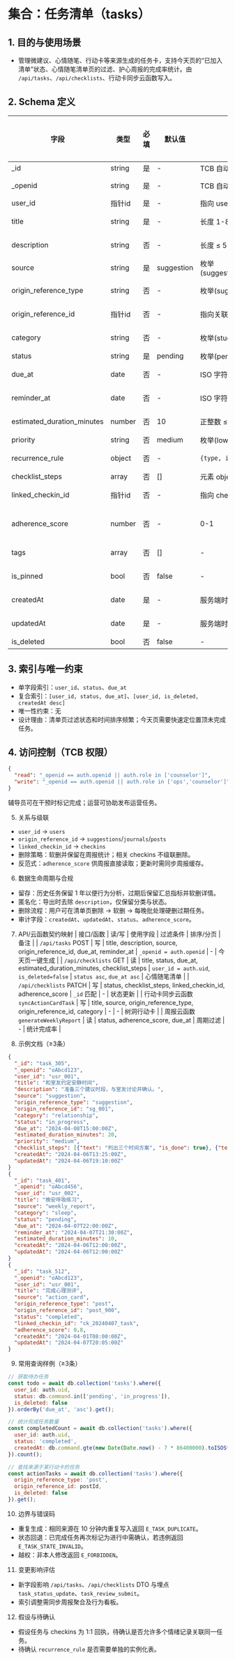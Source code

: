 # 集合：任务清单（tasks）

## 1. 目的与使用场景
- 管理微建议、心情随笔、行动卡等来源生成的任务卡，支持今天页的“已加入清单”状态、心情随笔清单页的过滤、护心周报的完成率统计。由 `/api/tasks`、`/api/checklists`、行动卡同步云函数写入。

## 2. Schema 定义
| 字段 | 类型 | 必填 | 默认值 | 约束/校验 | 说明 | 隐私分级 |
|---|---|---|---|---|---|---|
| _id | string | 是 | - | TCB 自动 | 主键 | P2 |
| _openid | string | 是 | - | TCB 自动 | 创建人 openid | P2 |
| user_id | 指针id | 是 | - | 指向 users._id | 用户 | P2 |
| title | string | 是 | - | 长度 1-80 | 任务标题 | P1 |
| description | string | 否 | - | 长度 ≤ 512 | 任务说明 | P1 |
| source | string | 是 | suggestion | 枚举(suggestion,journal,action_card,weekly_report,quick_note,manual) | 来源 | P1 |
| origin_reference_type | string | 否 | - | 枚举(suggestion,post,journal,template) | 来源实体类型 | P1 |
| origin_reference_id | 指针id | 否 | - | 指向关联集合 | 来源实体 ID | P1 |
| category | string | 否 | - | 枚举(study,sleep,emotion,relationship,health,other) | 分类标签 | P1 |
| status | string | 是 | pending | 枚举(pending,in_progress,completed,skipped,expired) | 状态 | P1 |
| due_at | date | 否 | - | ISO 字符串 | 截止时间 | P1 |
| reminder_at | date | 否 | - | ISO 字符串 | 提醒时间 | P1 |
| estimated_duration_minutes | number | 否 | 10 | 正整数 ≤ 240 | 预计耗时 | P1 |
| priority | string | 否 | medium | 枚举(low,medium,high) | 优先级 | P1 |
| recurrence_rule | object | 否 | - | `{type, interval}` | 重复配置 | P1 |
| checklist_steps | array | 否 | [] | 元素 object `{text,is_done}` | 子步骤 | P1 |
| linked_checkin_id | 指针id | 否 | - | 指向 checkins._id | 完成回执 | P2 |
| adherence_score | number | 否 | - | 0-1 | 完成后效果评分 | P2 |
| tags | array | 否 | [] | - | 自定义标签 | P1 |
| is_pinned | bool | 否 | false | - | 今天页置顶 | P1 |
| createdAt | date | 是 | - | 服务端时间 | 创建时间 | P1 |
| updatedAt | date | 是 | - | 服务端时间 | 更新时间 | P1 |
| is_deleted | bool | 否 | false | - | 软删 | P1 |

## 3. 索引与唯一约束
- 单字段索引：`user_id`、`status`、`due_at`
- 复合索引：`[user_id, status, due_at]`、`[user_id, is_deleted, createdAt desc]`
- 唯一性约束：无
- 设计理由：清单页过滤状态和时间排序频繁；今天页需要快速定位置顶未完成任务。

## 4. 访问控制（TCB 权限）
```json
{
  "read": "_openid == auth.openid || auth.role in ['counselor']",
  "write": "_openid == auth.openid || auth.role in ['ops','counselor']"
}
```

辅导员可在干预时标记完成；运营可协助发布运营任务。


5. 关系与级联
- `user_id` → `users`
- `origin_reference_id` → `suggestions`/`journals`/`posts`
- `linked_checkin_id` → `checkins`
- 删除策略：软删并保留在周报统计；相关 checkins 不级联删除。
- 反范式：`adherence_score` 供周报直接读取；更新时需同步周报缓存。


6. 数据生命周期与合规
- 留存：历史任务保留 1 年以便行为分析，过期后保留汇总指标并软删详情。
- 匿名化：导出时去除 `description`，仅保留分类与状态。
- 删除流程：用户可在清单页删除 → 软删 → 每晚批处理硬删过期任务。
- 审计字段：`createdAt`、`updatedAt`、`status`、`adherence_score`。


7. API/云函数契约映射
| 接口/函数 | 读/写 | 使用字段 | 过滤条件 | 排序/分页 | 备注 |
| `/api/tasks` POST | 写 | title, description, source, origin_reference_id, due_at, reminder_at | `_openid = auth.openid` | - | 今天页一键生成 |
| `/api/checklists` GET | 读 | title, status, due_at, estimated_duration_minutes, checklist_steps | `user_id = auth.uid`, `is_deleted=false` | `status asc`, `due_at asc` | 心情随笔清单 |
| `/api/checklists` PATCH | 写 | status, checklist_steps, linked_checkin_id, adherence_score | `_id` 匹配 | - | 状态更新 |
| 行动卡同步云函数 `syncActionCardTask` | 写 | title, source, origin_reference_type, origin_reference_id, category | - | - | 树洞行动卡 |
| 周报云函数 `generateWeeklyReport` | 读 | status, adherence_score, due_at | 周期过滤 | - | 统计完成率 |

8. 示例文档（≥3条）
```json
{
  "_id": "task_305",
  "_openid": "oAbcd123",
  "user_id": "usr_001",
  "title": "和室友约定安静时间",
  "description": "准备三个建议时段，与室友讨论并确认。",
  "source": "suggestion",
  "origin_reference_type": "suggestion",
  "origin_reference_id": "sg_001",
  "category": "relationship",
  "status": "in_progress",
  "due_at": "2024-04-08T15:00:00Z",
  "estimated_duration_minutes": 20,
  "priority": "medium",
  "checklist_steps": [{"text": "列出三个时间方案", "is_done": true}, {"text": "与室友讨论", "is_done": false}],
  "createdAt": "2024-04-06T13:25:00Z",
  "updatedAt": "2024-04-06T19:10:00Z"
}
{
  "_id": "task_401",
  "_openid": "oAbcd456",
  "user_id": "usr_002",
  "title": "晚安呼吸练习",
  "source": "weekly_report",
  "category": "sleep",
  "status": "pending",
  "due_at": "2024-04-07T22:00:00Z",
  "reminder_at": "2024-04-07T21:30:00Z",
  "estimated_duration_minutes": 10,
  "createdAt": "2024-04-06T12:00:00Z",
  "updatedAt": "2024-04-06T12:00:00Z"
}
{
  "_id": "task_512",
  "_openid": "oAbcd123",
  "user_id": "usr_001",
  "title": "完成心理测评",
  "source": "action_card",
  "origin_reference_type": "post",
  "origin_reference_id": "post_900",
  "status": "completed",
  "linked_checkin_id": "ck_20240407_task",
  "adherence_score": 0.8,
  "createdAt": "2024-04-01T08:00:00Z",
  "updatedAt": "2024-04-07T20:05:00Z"
}
```

9. 常用查询样例（≥3条）
```javascript
// 获取待办任务
const todo = await db.collection('tasks').where({
  user_id: auth.uid,
  status: db.command.in(['pending', 'in_progress']),
  is_deleted: false
}).orderBy('due_at', 'asc').get();

// 统计完成任务数量
const completedCount = await db.collection('tasks').where({
  user_id: auth.uid,
  status: 'completed',
  createdAt: db.command.gte(new Date(Date.now() - 7 * 86400000).toISOString())
}).count();

// 查找来源于某行动卡的任务
const actionTasks = await db.collection('tasks').where({
  origin_reference_type: 'post',
  origin_reference_id: postId,
  is_deleted: false
}).get();
```

10. 边界与错误码
- 重复生成：相同来源在 10 分钟内重复写入返回 `E_TASK_DUPLICATE`。
- 状态回退：已完成任务再次标记为进行中需确认，若违例返回 `E_TASK_STATE_INVALID`。
- 越权：非本人修改返回 `E_FORBIDDEN`。

11. 变更影响评估
- 新字段影响 `/api/tasks`、`/api/checklists` DTO 与埋点 `task_status_update`、`task_review_submit`。
- 索引调整需同步周报聚合及行为看板。

12. 假设与待确认
- 假设任务与 checkins 为 1:1 回执，待确认是否允许多个情绪记录关联同一任务。
- 待确认 `recurrence_rule` 是否需要单独的实例化表。
